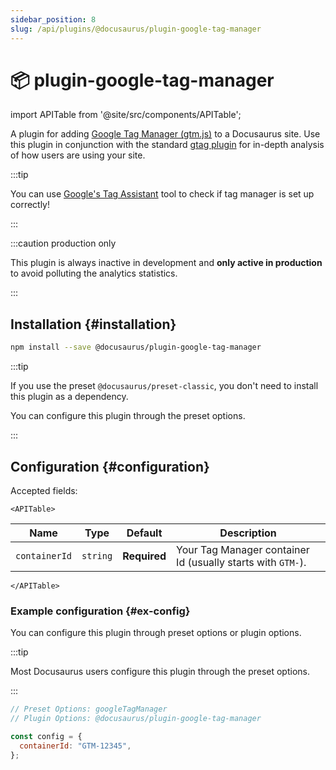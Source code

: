 ```yaml
---
sidebar_position: 8
slug: /api/plugins/@docusaurus/plugin-google-tag-manager
---
```


# 📦 plugin-google-tag-manager

import APITable from '@site/src/components/APITable';

A plugin for adding [Google Tag Manager (gtm.js)](https://developers.google.com/tag-platform/tag-manager) to a Docusaurus site. Use this plugin in conjunction with the standard [gtag plugin](docs/api/plugins/plugin-google-gtag.md) for in-depth analysis of how users are using your site.

:::tip

You can use [Google's Tag Assistant](https://tagassistant.google.com/) tool to check if tag manager is set up correctly!

:::

:::caution production only

This plugin is always inactive in development and **only active in production** to avoid polluting the analytics statistics.

:::

## Installation {#installation}

```bash npm2yarn
npm install --save @docusaurus/plugin-google-tag-manager
```

:::tip

If you use the preset `@docusaurus/preset-classic`, you don't need to install this plugin as a dependency.

You can configure this plugin through the preset options.

:::

## Configuration {#configuration}

Accepted fields:

```mdx-code-block
<APITable>
```

| Name          | Type     | Default      | Description                                                 |
| ------------- | -------- | ------------ | ----------------------------------------------------------- |
| `containerId` | `string` | **Required** | Your Tag Manager container Id (usually starts with `GTM-`). |

```mdx-code-block
</APITable>
```

### Example configuration {#ex-config}

You can configure this plugin through preset options or plugin options.

:::tip

Most Docusaurus users configure this plugin through the preset options.

:::

```js config-tabs
// Preset Options: googleTagManager
// Plugin Options: @docusaurus/plugin-google-tag-manager

const config = {
  containerId: "GTM-12345",
};
```
